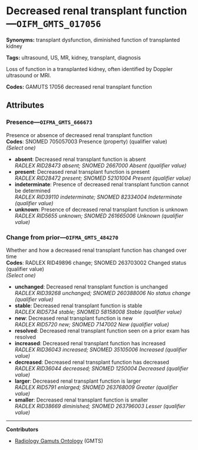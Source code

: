 # Decreased renal transplant function—`OIFM_GMTS_017056`

**Synonyms:** transplant dysfunction, diminished function of transplanted kidney

**Tags:** ultrasound, US, MR, kidney, transplant, diagnosis

Loss of function in a transplanted kidney, often identified by Doppler ultrasound or MRI.

**Codes:** GAMUTS 17056 decreased renal transplant function

## Attributes

### Presence—`OIFMA_GMTS_666673`

Presence or absence of decreased renal transplant function  
**Codes**: SNOMED 705057003 Presence (property) (qualifier value)  
*(Select one)*

- **absent**: Decreased renal transplant function is absent  
_RADLEX RID28473 absent; SNOMED 2667000 Absent (qualifier value)_
- **present**: Decreased renal transplant function is present  
_RADLEX RID28472 present; SNOMED 52101004 Present (qualifier value)_
- **indeterminate**: Presence of decreased renal transplant function cannot be determined  
_RADLEX RID39110 indeterminate; SNOMED 82334004 Indeterminate (qualifier value)_
- **unknown**: Presence of decreased renal transplant function is unknown  
_RADLEX RID5655 unknown; SNOMED 261665006 Unknown (qualifier value)_

### Change from prior—`OIFMA_GMTS_484270`

Whether and how a decreased renal transplant function has changed over time  
**Codes**: RADLEX RID49896 change; SNOMED 263703002 Changed status (qualifier value)  
*(Select one)*

- **unchanged**: Decreased renal transplant function is unchanged  
_RADLEX RID39268 unchanged; SNOMED 260388006 No status change (qualifier value)_
- **stable**: Decreased renal transplant function is stable  
_RADLEX RID5734 stable; SNOMED 58158008 Stable (qualifier value)_
- **new**: Decreased renal transplant function is new  
_RADLEX RID5720 new; SNOMED 7147002 New (qualifier value)_
- **resolved**: Decreased renal transplant function seen on a prior exam has resolved  
- **increased**: Decreased renal transplant function has increased  
_RADLEX RID36043 increased; SNOMED 35105006 Increased (qualifier value)_
- **decreased**: Decreased renal transplant function has decreased  
_RADLEX RID36044 decreased; SNOMED 1250004 Decreased (qualifier value)_
- **larger**: Decreased renal transplant function is larger  
_RADLEX RID5791 enlarged; SNOMED 263768009 Greater (qualifier value)_
- **smaller**: Decreased renal transplant function is smaller  
_RADLEX RID38669 diminished; SNOMED 263796003 Lesser (qualifier value)_

---

**Contributors**

- [Radiology Gamuts Ontology](https://gamuts.net/) (GMTS)